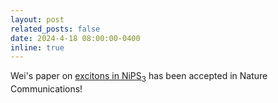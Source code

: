 ```yaml
---
layout: post
related_posts: false
date: 2024-4-18 08:00:00-0400
inline: true
---
```


Wei's paper on [excitons in NiPS<sub>3</sub>](/publications/#He2024magnetically) has been accepted in Nature Communications!
